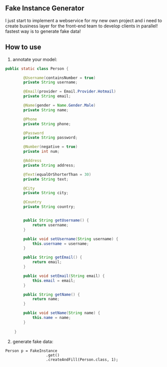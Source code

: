 ## Fake Instance Generator

I just start to implement a webservice for my new own project and i need to create business layer
for the front-end team to develop clients in parallel! fastest way is to generate fake data!

## How to use

  1. annotate your model:
  ```java
  public static class Person {
  
          @Username(containsNumber = true)
          private String username;
  
          @Email(provider = Email.Provider.Hotmail)
          private String email;
  
          @Name(gender = Name.Gender.Male)
          private String name;
  
          @Phone
          private String phone;
  
          @Password
          private String password;
  
          @Number(negative = true)
          private int num;
  
          @Address
          private String address;
  
          @Text(equalOrShorterThan = 30)
          private String text;
  
          @City
          private String city;
  
          @Country
          private String country;
  
  
          public String getUsername() {
              return username;
          }
  
          public void setUsername(String username) {
              this.username = username;
          }
  
          public String getEmail() {
              return email;
          }
  
          public void setEmail(String email) {
              this.email = email;
          }
  
          public String getName() {
              return name;
          }
  
          public void setName(String name) {
              this.name = name;
          }
          
      }
  ```
  
  2. generate fake data:
  ```
  Person p = FakeInstance
                    .get()
                    .createAndFill(Person.class, 1);
  
        
  ```
  
